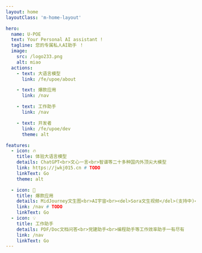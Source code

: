```yaml
---
layout: home
layoutClass: 'm-home-layout'

hero:
  name: U-POE
  text: Your Personal AI assistant !
  tagline: 您的专属私人AI助手 ！
  image:
    src: /logo233.png
    alt: miao
  actions:
    - text: 大语言模型
      link: /fe/upoe/about

    - text: 爆款应用
      link: /nav

    - text: 工作助手
      link: /nav

    - text: 开发者
      link: /fe/upoe/dev
      theme: alt

features:
  - icon: 🔥
    title: 体验大语言模型
    details: ChatGPT<br>文心一言<br>智谱等二十多种国内外顶尖大模型
    link: https://jwkj015.cn # TODO
    linkText: Go
    theme: alt

  - icon: 🚀
    title: 爆款应用
    details: MidJourney文生图<br>AI宇宙<br><del>Sora文生视频</del>(支持中)<br>
    link: /nav # TODO
    linkText: Go
  - icon: 💡
    title: 工作助手
    details: PDF/Doc文档问答<br>党建助手<br>编程助手等工作效率助手一有尽有
    link: /nav
    linkText: Go
---
```


<style>
/*爱的魔力转圈圈*/
.m-home-layout .image-src:hover {
  transform: translate(-50%, -50%) rotate(666turn);
  transition: transform 59s 1s cubic-bezier(0.3, 0, 0.8, 1);
}

.m-home-layout .details small {
  opacity: 0.8;
}

.m-home-layout .bottom-small {
  display: block;
  margin-top: 2em;
  text-align: right;
}
</style>
